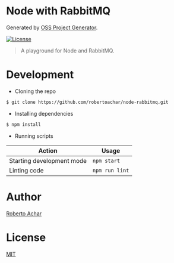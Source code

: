 # Node with RabbitMQ

Generated by [OSS Project Generator](http://bit.ly/generator-oss-project).

[![License][license-badge]][license-url]

> A playground for Node and RabbitMQ.

# Development

* Cloning the repo

```bash
$ git clone https://github.com/robertoachar/node-rabbitmq.git
```

* Installing dependencies

```bash
$ npm install
```

* Running scripts

Action | Usage
------ | -----
Starting development mode | `npm start`
Linting code              | `npm run lint`

# Author

[Roberto Achar](https://twitter.com/robertoachar)

# License

[MIT](https://github.com/robertoachar/node-rabbitmq/blob/master/LICENSE)

[license-badge]: https://img.shields.io/github/license/robertoachar/node-rabbitmq.svg
[license-url]: https://opensource.org/licenses/MIT
